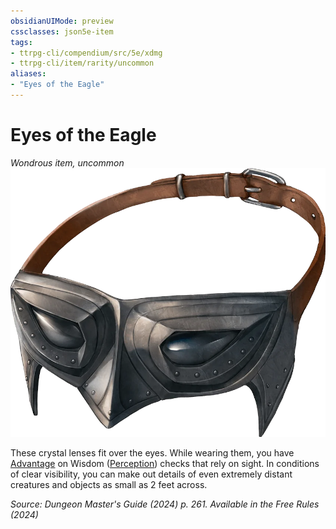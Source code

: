 ```yaml
---
obsidianUIMode: preview
cssclasses: json5e-item
tags:
- ttrpg-cli/compendium/src/5e/xdmg
- ttrpg-cli/item/rarity/uncommon
aliases: 
- "Eyes of the Eagle"
---
```

# Eyes of the Eagle
*Wondrous item, uncommon*  
![](3-Mechanics/CLI/items/img/eyes-of-the-eagle.webp#right)


These crystal lenses fit over the eyes. While wearing them, you have [Advantage](3-Mechanics/CLI/rules/variant-rules/advantage-xphb.md) on Wisdom ([Perception](3-Mechanics/CLI/rules/skills.md#Perception)) checks that rely on sight. In conditions of clear visibility, you can make out details of even extremely distant creatures and objects as small as 2 feet across.

*Source: Dungeon Master's Guide (2024) p. 261. Available in the Free Rules (2024)*